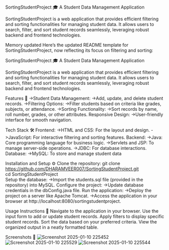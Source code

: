 SortingStudentProject 🎓
A Student Data Management Application

SortingStudentProject is a web application that provides efficient filtering and sorting functionalities for managing student data.
It allows users to search, filter, and sort student records seamlessly, leveraging robust backend and frontend technologies.


Memory updated
Here’s the updated README template for SortingStudentProject, now reflecting its focus on filtering and sorting:

SortingStudentProject 🎓
A Student Data Management Application

SortingStudentProject is a web application that provides efficient filtering and sorting functionalities for managing student data. It allows users to search, filter, and sort student records seamlessly, leveraging robust backend and frontend technologies.

Features 🚀
->Student Data Management:
->Add, update, and delete student records.
->Filtering Options:
->Filter students based on criteria like grades, subjects, or attendance.
->Sorting Functionality:
->Sort records by name, roll number, grades, or other attributes.
Responsive Design:
->User-friendly interface for smooth navigation. 

Tech Stack 🛠️
Frontend:
->HTML and CSS: For the layout and design.
->JavaScript: For interactive filtering and sorting features.
Backend:
->Java: Core programming language for business logic.
->Servlets and JSP: To manage server-side operations.
->JDBC: For database interactions.
Database:
->MySQL: To store and manage student data

Installation and Setup ⚙️
Clone the repository:
git clone https://github.com/DHARAMVEER007/SortingStudentProject.git  
cd SortingStudentProject  
Setup the database:
->Import the students.sql file (provided in the repository) into MySQL.
Configure the project:
->Update database credentials in the dbConfig.java file.
Run the application:
->Deploy the project on a server like Apache Tomcat.
->Access the application in your browser at http://localhost:8080/sortingstudentproject.


Usage Instructions 📖
Navigate to the application in your browser.
Use the input form to add or update student records.
Apply filters to display specific student records.
Sort the data based on your preferred criteria.
View the organized output in a neatly formatted table.

Screenshots 🌟
![Screenshot 2025-01-10 225452](https://github.com/user-attachments/assets/909c70b9-79ac-417c-8e74-b316718bb7b3)
![Screenshot 2025-01-10 225529](https://github.com/user-attachments/assets/b6a0cef7-3610-46d4-a52a-c812a06ea113)
![Screenshot 2025-01-10 225544](https://github.com/user-attachments/assets/ffe1c1c7-b36c-482a-baf7-062ba6797a3d)
